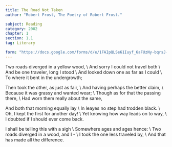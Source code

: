 ```yaml
---
title: The Road Not Taken
author: "Robert Frost, The Poetry of Robert Frost."

subject: Reading
category: 2002
chapter: 1
section: 1.1
tag: Literary

form: "https://docs.google.com/forms/d/e/1FAIpQLSe61Iuyf_6aFUzNy-bqrsJ-YIqk0t5E5CvuiUNyk6QYAG607A/viewform"
---
```

Two roads diverged in a yellow wood, \\
And sorry I could not travel both \\
And be one traveler, long I stood \\
And looked down one as far as I could \\
To where it bent in the undergrowth;

Then took the other, as just as fair, \\
And having perhaps the better claim, \\
Because it was grassy and wanted wear; \\
Though as for that the passing there, \\
Had worn them really about the same,

And both that morning equally lay \\
In leayes no step had trodden black. \\
Oh, I kept the first for another day! \\
Yet knowing how way leads on to way, \\
I doubted if I should ever come back.

I shall be telling this with a sigh \\
Somewhere ages and ages hence: \\
Two roads diverged in a wood, and I - \\
I took the one less traveled by, \\
And that has made all the difference.